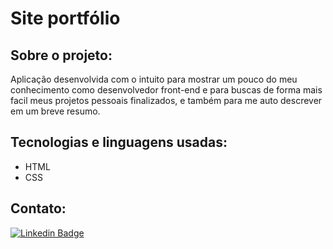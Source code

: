 # Site portfólio

## Sobre o projeto:

Aplicação desenvolvida com o intuito para mostrar um pouco do meu conhecimento como desenvolvedor front-end e para buscas de forma mais facil meus projetos pessoais finalizados, e também para me auto descrever em um breve resumo. 

<!-- #### <div align="right">- Projeto Finalizado 🟢 <div> -->

## Tecnologias e linguagens usadas:
- HTML
- CSS

## Contato:
[![Linkedin Badge](https://img.shields.io/badge/-LinkedIn-blue?style=flat-square&logo=Linkedin&logoColor=white&link=https://www.linkedin.com/in/kelvin-teixeira-8707b41a8/?originalSubdomain=br)]( https://www.linkedin.com/in/kelvin-teixeira-8707b41a8/?originalSubdomain=br)
